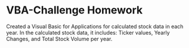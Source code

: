 # VBA-Challenge Homework
Created a Visual Basic for Applications for calculated stock data in each year.
In the calculated stock data, it includes: Ticker values, Yearly Changes, and Total Stock Volume per year.
